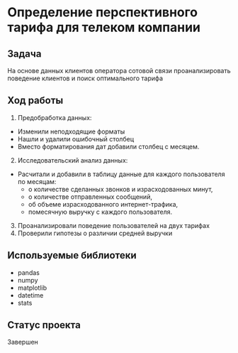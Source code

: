 # Определение перспективного тарифа для телеком компании

## Задача

На основе данных клиентов оператора сотовой связи проанализировать поведение клиентов и поиск оптимального тарифа

## Ход работы

1. Предобработка данных:
- Изменили неподходящие форматы
- Нашли и удалили ошибочный столбец
- Вместо форматирования дат добавили столбец с месяцем.
2. Исследовательский анализ данных:
- Расчитали и добавили в таблицу данные для каждого пользователя по месяцам:
  - о количестве сделанных звонков и израсходованных минут,
  - о количестве отправленных сообщений,
  - об объеме израсходованного интернет-трафика,
  - помесячную выручку с каждого пользователя.
3. Проанализировали поведение пользователей на двух тарифах
4. Проверили гипотезы о различии средней выручки

## Используемые библиотеки
- pandas 
- numpy 
- matplotlib 
- datetime
- stats

## Статус проекта
Завершен


